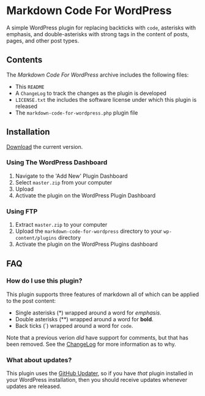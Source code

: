 # Markdown Code For WordPress

A simple WordPress plugin for replacing backticks with `code`, asterisks with emphasis, and double-asterisks
with strong tags in the content of posts, pages, and other post types.

## Contents

The *Markdown Code For WordPress* archive includes the following files:

* This `README`
* A `ChangeLog` to track the changes as the plugin is developed
* `LICENSE.txt` the includes the software license under which this plugin is released
* The `markdown-code-for-wordpress.php` plugin file

## Installation

[Download](https://github.com/tommcfarlin/markdown-code-for-wordpress/archive/master.zip) the current version.

### Using The WordPress Dashboard

1. Navigate to the 'Add New' Plugin Dashboard
2. Select `master.zip` from your computer
3. Upload
4. Activate the plugin on the WordPress Plugin Dashboard

### Using FTP

1. Extract `master.zip` to your computer
2. Upload the `markdown-code-for-wordpress` directory to your `wp-content/plugins` directory
3. Activate the plugin on the WordPress Plugins dashboard

## FAQ

### How do I use this plugin?

This plugin supports three features of markdown all of which can be applied to the post content:

* Single asterisks (\*) wrapped around a word for *emphasis*.
* Double asterisks (\**) wrapped around a word for **bold**.
* Back ticks (\`) wrapped around a word for `code`.

Note that a previous verion *did* have support for comments, but that has been removed. See the [ChangeLog](https://github.com/tommcfarlin/markdown-code-for-wordpress/blob/master/ChangeLog.md) for more information as to why.

### What about updates?

This plugin uses the [GitHub Updater](https://github.com/afragen/github-updater), so if you have *that* plugin installed in your WordPress installation, then you should receive updates whenever updates are released.